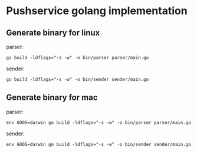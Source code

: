 # Pushservice golang implementation

## Generate binary for linux

parser:
```
go build -ldflags="-s -w" -o bin/parser parser/main.go
```

sender:
```
go build -ldflags="-s -w" -o bin/sender sender/main.go
```

## Generate binary for mac

parser:
```
env GOOS=darwin go build -ldflags="-s -w" -o bin/parser parser/main.go
```

sender:
```
env GOOS=darwin go build -ldflags="-s -w" -o bin/sender sender/main.go
```


